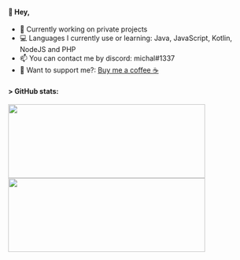 #### 👋 Hey,

- 💼 Currently working on private projects
- 💻 Languages I currently use or learning: Java, JavaScript, Kotlin, NodeJS and PHP
- 📫 You can contact me by discord: michal#1337
- 💸 Want to support me?: <a href="https://www.buymeacoffee.com/Michal;">Buy me a coffee ☕</a>

#### > GitHub stats:
<a href="https://github.com/Michall69">
  <img align="center" width="400" height="150" src="https://github-readme-stats.vercel.app/api?username=Michall69&show_icons=true&theme=tokyonight" />
<a href="https://github.com/Michall69">
<img align="center" width="400" height="150" src="https://github-readme-stats.vercel.app/api/top-langs/?username=Michall69&layout=compact&theme=tokyonight" />
</a>
